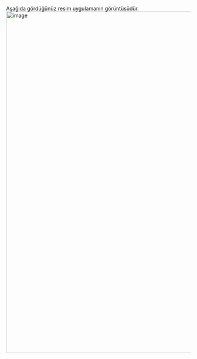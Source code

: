 Aşağıda gördüğünüz resim uygulamanın görüntüsüdür.
<img width="1399" height="930" alt="image" src="https://github.com/user-attachments/assets/7621ae14-c926-420f-86c2-0ff72def9c46" />
